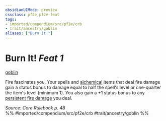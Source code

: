 ```yaml
---
obsidianUIMode: preview
cssclass: pf2e,pf2e-feat
tags:
- imported/compendium/src/pf2e/crb
- trait/ancestry/goblin
aliases: ["Burn It!"]
---
```

# Burn It!  *Feat 1*  
[goblin](goblin.md)  


Fire fascinates you. Your spells and [alchemical](alchemical.md) items that deal fire damage gain a status bonus to damage equal to half the spell's level or one-quarter the item's level (minimum 1). You also gain a +1 status bonus to any [persistent fire damage](conditions.md#Persistent%20Damage) you deal.

*Source: Core Rulebook p. 48*  
%% #imported/compendium/src/pf2e/crb #trait/ancestry/goblin %%